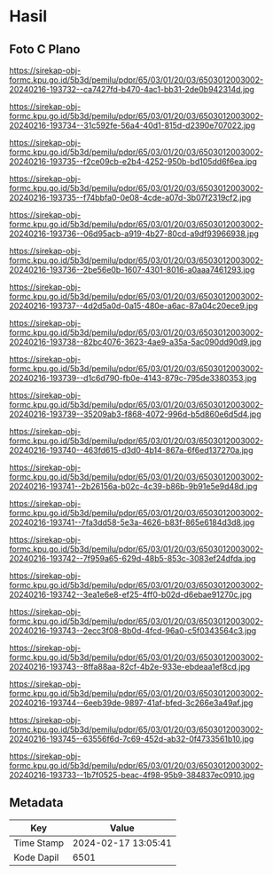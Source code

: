 # Hasil

## Foto C Plano

https://sirekap-obj-formc.kpu.go.id/5b3d/pemilu/pdpr/65/03/01/20/03/6503012003002-20240216-193732--ca7427fd-b470-4ac1-bb31-2de0b942314d.jpg

https://sirekap-obj-formc.kpu.go.id/5b3d/pemilu/pdpr/65/03/01/20/03/6503012003002-20240216-193734--31c592fe-56a4-40d1-815d-d2390e707022.jpg

https://sirekap-obj-formc.kpu.go.id/5b3d/pemilu/pdpr/65/03/01/20/03/6503012003002-20240216-193735--f2ce09cb-e2b4-4252-950b-bd105dd6f6ea.jpg

https://sirekap-obj-formc.kpu.go.id/5b3d/pemilu/pdpr/65/03/01/20/03/6503012003002-20240216-193735--f74bbfa0-0e08-4cde-a07d-3b07f2319cf2.jpg

https://sirekap-obj-formc.kpu.go.id/5b3d/pemilu/pdpr/65/03/01/20/03/6503012003002-20240216-193736--06d95acb-a919-4b27-80cd-a9df93966938.jpg

https://sirekap-obj-formc.kpu.go.id/5b3d/pemilu/pdpr/65/03/01/20/03/6503012003002-20240216-193736--2be56e0b-1607-4301-8016-a0aaa7461293.jpg

https://sirekap-obj-formc.kpu.go.id/5b3d/pemilu/pdpr/65/03/01/20/03/6503012003002-20240216-193737--4d2d5a0d-0a15-480e-a6ac-87a04c20ece9.jpg

https://sirekap-obj-formc.kpu.go.id/5b3d/pemilu/pdpr/65/03/01/20/03/6503012003002-20240216-193738--82bc4076-3623-4ae9-a35a-5ac090dd90d9.jpg

https://sirekap-obj-formc.kpu.go.id/5b3d/pemilu/pdpr/65/03/01/20/03/6503012003002-20240216-193739--d1c6d790-fb0e-4143-879c-795de3380353.jpg

https://sirekap-obj-formc.kpu.go.id/5b3d/pemilu/pdpr/65/03/01/20/03/6503012003002-20240216-193739--35209ab3-f868-4072-996d-b5d860e6d5d4.jpg

https://sirekap-obj-formc.kpu.go.id/5b3d/pemilu/pdpr/65/03/01/20/03/6503012003002-20240216-193740--463fd615-d3d0-4b14-867a-6f6ed137270a.jpg

https://sirekap-obj-formc.kpu.go.id/5b3d/pemilu/pdpr/65/03/01/20/03/6503012003002-20240216-193741--2b26156a-b02c-4c39-b86b-9b91e5e9d48d.jpg

https://sirekap-obj-formc.kpu.go.id/5b3d/pemilu/pdpr/65/03/01/20/03/6503012003002-20240216-193741--7fa3dd58-5e3a-4626-b83f-865e6184d3d8.jpg

https://sirekap-obj-formc.kpu.go.id/5b3d/pemilu/pdpr/65/03/01/20/03/6503012003002-20240216-193742--7f959a65-629d-48b5-853c-3083ef24dfda.jpg

https://sirekap-obj-formc.kpu.go.id/5b3d/pemilu/pdpr/65/03/01/20/03/6503012003002-20240216-193742--3ea1e6e8-ef25-4ff0-b02d-d6ebae91270c.jpg

https://sirekap-obj-formc.kpu.go.id/5b3d/pemilu/pdpr/65/03/01/20/03/6503012003002-20240216-193743--2ecc3f08-8b0d-4fcd-96a0-c5f0343564c3.jpg

https://sirekap-obj-formc.kpu.go.id/5b3d/pemilu/pdpr/65/03/01/20/03/6503012003002-20240216-193743--8ffa88aa-82cf-4b2e-933e-ebdeaa1ef8cd.jpg

https://sirekap-obj-formc.kpu.go.id/5b3d/pemilu/pdpr/65/03/01/20/03/6503012003002-20240216-193744--6eeb39de-9897-41af-bfed-3c266e3a49af.jpg

https://sirekap-obj-formc.kpu.go.id/5b3d/pemilu/pdpr/65/03/01/20/03/6503012003002-20240216-193745--63556f6d-7c69-452d-ab32-0f4733561b10.jpg

https://sirekap-obj-formc.kpu.go.id/5b3d/pemilu/pdpr/65/03/01/20/03/6503012003002-20240216-193733--1b7f0525-beac-4f98-95b9-384837ec0910.jpg


## Metadata

| Key        | Value               |
| ---------- | ------------------- |
| Time Stamp | 2024-02-17 13:05:41 |
| Kode Dapil | 6501                |



